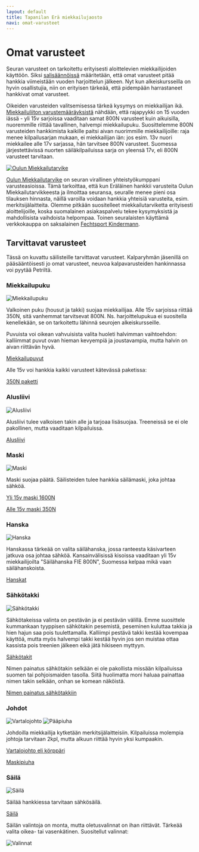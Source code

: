 ```yaml
---
layout: default
title: Tapanilan Erä miekkailujaosto
navi: omat-varusteet
---
```


# Omat varusteet

Seuran varusteet on tarkoitettu erityisesti aloittelevien miekkailijoiden käyttöön. Siksi <a href="{{ site.baseurl }}/salisaannot/">salisäännöissä</a> määritetään, että omat varusteet pitää hankkia viimeistään vuoden harjoittelun jälkeen. Nyt kun alkeiskursseilla on hyvin osallistujia, niin on erityisen tärkeää, että pidempään harrastaneet hankkivat omat varusteet.

Oikeiden varusteiden valitsemisessa tärkeä kysymys on miekkailijan ikä. [Miekkailuliiton varustemääräyksistä](http://www.fencing-pentathlon.fi/miekkailu/kilpailutoiminta/varusteet/) nähdään, että rajapyykki on 15 vuoden iässä - yli 15v sarjoissa vaaditaan samat 800N varusteet kuin aikuisilla, nuoremmille riittää tavallinen, halvempi miekkailupuku. Suosittelemme 800N varusteiden hankkimista kaikille paitsi aivan nuorimmille miekkailijoille: raja menee kilpailusarjan mukaan, ei miekkailijan iän: jos esim. 13v nuori miekkailee alle 17v sarjassa, hän tarvitsee 800N varusteet. Suomessa järjestettävissä nuorten säiläkilpailuissa sarja on yleensä 17v, eli 800N varusteet tarvitaan.

<a href="http://www.miekkailutarvike.fi/"><img src="/img/oulun_miekkailutarvike.png" alt="Oulun Miekkailutarvike" /></a>

[Oulun Miekkailutarvike](http://www.miekkailutarvike.fi/) on seuran virallinen yhteistyökumppani varusteasioissa. Tämä tarkoittaa, että kun Eräläinen hankkii varusteita Oulun Miekkailutarvikkeesta ja ilmoittaa seuransa, seuralle menee pieni osa tilauksen hinnasta, näillä varoilla voidaan hankkia yhteisiä varusteita, esim. merkitsijälaitteita. Olemme pitkään suositelleet miekkailutarviketta erityisesti aloittelijoille, koska suomalainen asiakaspalvelu tekee kysymyksistä ja mahdollisista vaihdoista helpompaa. Toinen seuralaisten käyttämä verkkokauppa on saksalainen [Fechtsport Kindermann](http://fechtsport-kindermann.de/).

## Tarvittavat varusteet

Tässä on kuvattu säilisteille tarvittavat varusteet. Kalparyhmän jäsenillä on pääsääntöisesti jo omat varusteet, neuvoa kalpavarusteiden hankinnassa voi pyytää Petriltä.

### Miekkailupuku

<img src="/img/miekkailupuku.jpg" alt="Miekkailupuku" class="material">

Valkoinen puku (housut ja takki) suojaa miekkailijaa. Alle 15v sarjoissa riittää 350N, sitä vanhemmat tarvitsevat 800N. Ns. harjoittelupukua ei suositella kenellekään, se on tarkoitettu lähinnä seurojen alkeiskursseille.

Puvuista voi oikean vahvuisista valita huoleti halvimman vaihtoehdon: kalliimmat puvut ovan hieman kevyempiä ja joustavampia, mutta halvin on aivan riittävän hyvä.

[Miekkailupuvut](http://www.miekkailutarvike.fi/index.php?cPath=176_137_36)

Alle 15v voi hankkia kaikki varusteet kätevässä paketissa:

[350N paketti]( http://www.miekkailutarvike.fi/product_info.php?cPath=127&products_id=441)

### Alusliivi

<img src="/img/alusliivi.jpg" alt="Alusliivi" class="material">

Alusliivi tulee valkoisen takin alle ja tarjoaa lisäsuojaa. Treeneissä se ei ole pakollinen, mutta vaaditaan kilpailuissa.

[Alusliivi](http://www.miekkailutarvike.fi/index.php?cPath=176_137_36_25)

### Maski

<img src="/img/maski.jpg" alt="Maski" class="material">


Maski suojaa päätä. Säilisteiden tulee hankkia säilämaski, joka johtaa sähköä.

[Yli 15v maski 1600N](http://www.miekkailutarvike.fi/product_info.php?cPath=176_137_37_33&products_id=55)

[Alle 15v maski 350N](http://www.miekkailutarvike.fi/product_info.php?cPath=176_137_37_33&products_id=56)

### Hanska

<img src="/img/hanska.jpg" alt="Hanska" class="material">

Hanskassa tärkeää on valita säilähanska, jossa ranteesta käsivarteen jatkuva osa johtaa sähköä. Kansainvälisissä kisoissa vaaditaan yli 15v miekkailijoilta "Säilähanska FIE 800N", Suomessa kelpaa mikä vaan säilähanskoista.

[Hanskat](http://www.miekkailutarvike.fi/index.php?cPath=176_137_38)

### Sähkötakki

<img src="/img/sahkotakki.jpg" alt="Sähkötakki" class="material">

Sähkötakeissa valinta on pestävän ja ei pestävän välillä. Emme suosittele kummankaan tyyppisen sähkötakin pesemistä, peseminen kuluttaa takkia ja hien hajun saa pois tuulettamalla. Kalliimpi pestävä takki kestää kovempaa käyttöä, mutta myös halvempi takki kestää hyvin jos sen muistaa ottaa kassista pois treenien jälkeen eikä jätä hikiseen myttyyn.

[Sähkötakit](http://www.miekkailutarvike.fi/index.php?cPath=176_137_40_53)

Nimen painatus sähkötakin selkään ei ole pakollista missään kilpailuissa suomen tai pohjoismaiden tasolla. Siitä huolimatta moni haluaa painattaa nimen takin selkään, onhan se komean näköistä.

[Nimen painatus sähkötakkiin](http://www.miekkailutarvike.fi/product_info.php?cPath=176_137_36_30&products_id=90)

### Johdot

<img src="/img/vartalojohto.jpg" alt="Vartalojohto" class="material">
<img src="/img/paapiuha.jpg" alt="Pääpiuha" class="material">

Johdoilla miekkailija kytketään merkitsijälaitteisiin. Kilpailuissa molempia johtoja tarvitaan 2kpl, mutta alkuun riittää hyvin yksi kumpaakin.

[Vartalojohto eli körppäri](http://www.miekkailutarvike.fi/product_info.php?cPath=176_45_63&products_id=593)

[Maskipiuha](http://www.miekkailutarvike.fi/product_info.php?cPath=176_45_63&products_id=226)

### Säilä

<img src="/img/saila.jpg" alt="Säilä" class="material">

Säilää hankkiessa tarvitaan sähkösäilä.

[Säilä](http://www.miekkailutarvike.fi/product_info.php?cPath=176_57_146&products_id=680)

Säilän valintoja on monta, mutta oletusvalinnat on ihan riittävät. Tärkeää valita oikea- tai vasenkätinen. Suositellut valinnat:

<img src="/img/saila_valinnat.png" alt="Valinnat">


